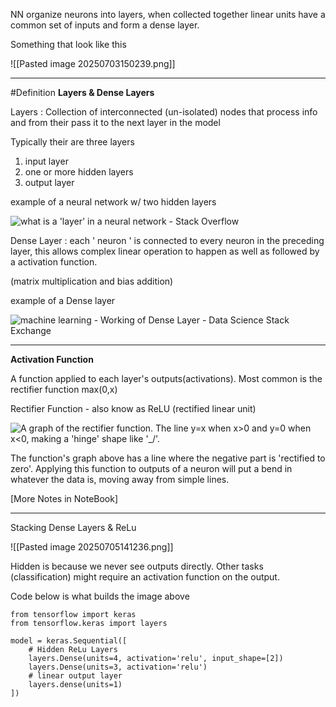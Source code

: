 NN organize neurons into layers, when collected together linear units have a common set of inputs and form a dense layer. 

Something that look like this 

![[Pasted image 20250703150239.png]]

****

#Definition
 **Layers & Dense Layers** 

Layers : Collection of interconnected (un-isolated) nodes that process info and from their pass it to the next layer in the model

Typically their are three layers

1. input layer 
2. one or more hidden layers 
3. output layer 

example of a neural network w/ two hidden layers 

![what is a 'layer' in a neural network - Stack Overflow](https://i.sstatic.net/Kc50L.jpg)

Dense Layer : each ' neuron ' is connected to every neuron in the preceding layer, this allows complex linear operation to happen as well as followed by a activation function. 

(matrix multiplication and bias addition)

example of a Dense layer


![machine learning - Working of Dense Layer - Data Science Stack Exchange](https://i.sstatic.net/dpp2W.png)

**** 

**Activation Function**

A function applied to each layer's outputs(activations). Most common is the rectifier function max(0,x)

Rectifier Function - also know as ReLU (rectified linear unit)

![A graph of the rectifier function. The line y=x when x>0 and y=0 when x<0, making a 'hinge' shape like '_/'.](https://storage.googleapis.com/kaggle-media/learn/images/aeIyAlF.png)

The function's graph above has a line where the negative part is 'rectified to zero'. Applying this function to outputs of a neuron will put a bend in whatever the data is, moving away from simple lines. 

[More Notes in NoteBook]

*****

Stacking Dense Layers & ReLu

![[Pasted image 20250705141236.png]]

Hidden is because we never see outputs directly. Other tasks (classification) might require an activation function on the output. 

Code below is what builds the image above 

```
from tensorflow import keras
from tensorflow.keras import layers

model = keras.Sequential([
	# Hidden ReLu Layers
	layers.Dense(units=4, activation='relu', input_shape=[2])
	layers.Dense(units=3, activation='relu')
	# linear output layer
	layers.dense(units=1)
])
```

